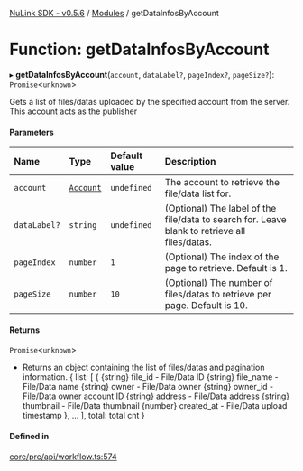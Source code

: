 [NuLink SDK - v0.5.6](../README.md) / [Modules](../modules.md) / getDataInfosByAccount

# Function: getDataInfosByAccount

▸ **getDataInfosByAccount**(`account`, `dataLabel?`, `pageIndex?`, `pageSize?`): `Promise`<`unknown`\>

Gets a list of files/datas uploaded by the specified account from the server. This account acts as the publisher

#### Parameters

| Name | Type | Default value | Description |
| :------ | :------ | :------ | :------ |
| `account` | [`Account`](../classes/Account.md) | `undefined` | The account to retrieve the file/data list for. |
| `dataLabel?` | `string` | `undefined` | (Optional) The label of the file/data to search for. Leave blank to retrieve all files/datas. |
| `pageIndex` | `number` | `1` | (Optional) The index of the page to retrieve. Default is 1. |
| `pageSize` | `number` | `10` | (Optional) The number of files/datas to retrieve per page. Default is 10. |

#### Returns

`Promise`<`unknown`\>

- Returns an object containing the list of files/datas and pagination information.
            {
                list: [
                  {
                    {string} file_id - File/Data ID
                    {string} file_name - File/Data name
                    {string} owner - File/Data owner
                    {string} owner_id - File/Data owner account ID
                    {string} address - File/Data address
                    {string} thumbnail - File/Data thumbnail
                    {number} created_at - File/Data upload timestamp
                  },
                  ...
                ],
                total: total cnt
            }

#### Defined in

[core/pre/api/workflow.ts:574](https://github.com/NuLink-network/nulink-sdk/blob/9e77a59/src/core/pre/api/workflow.ts#L574)
